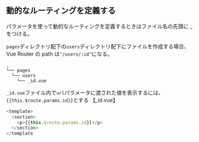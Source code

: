 ## 動的なルーティングを定義する
パラメータを使って動的なルーティングを定義するときはファイル名の先頭に _ をつける。
  
`pages`ディレクトリ配下の`users`ディレクトリ配下にファイルを作成する場合、Vue Router の path は`"/users/:id"`になる。
```
.
└── pages
  └── users
    └── _id.vue
```
`_id.vue`ファイル内で`url`パラメータに渡された値を表示するには、`{{this.$route.params.id}}`とする
【_id.vue】
```js
<template>
  <section>
    <p>{{this.$route.params.id}}</p>
  </section>
</template
```
